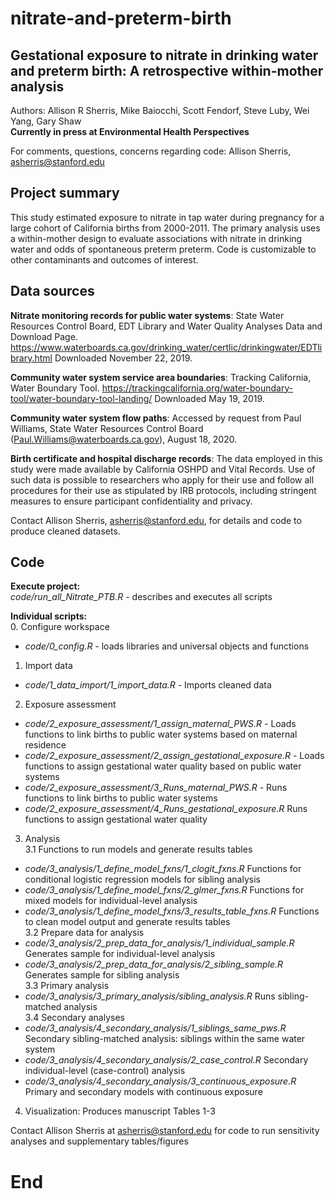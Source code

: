 # nitrate-and-preterm-birth
##  Gestational exposure to nitrate in drinking water and preterm birth:  A retrospective within-mother analysis

 Authors: Allison R Sherris, Mike Baiocchi, Scott Fendorf, Steve Luby, Wei Yang, Gary Shaw  
 **Currently in press at Environmental Health Perspectives**  
 
 For comments, questions, concerns regarding code: Allison Sherris, asherris@stanford.edu

## Project summary 
This study estimated exposure to nitrate in tap water during pregnancy for a large cohort of California births from 2000-2011. The primary analysis uses a within-mother design to evaluate associations with nitrate in drinking water and odds of spontaneous preterm preterm. Code is customizable to other contaminants and outcomes of interest. 

## Data sources
**Nitrate monitoring records for public water systems**: State Water Resources Control Board, EDT Library and Water Quality Analyses Data and Download Page. <https://www.waterboards.ca.gov/drinking_water/certlic/drinkingwater/EDTlibrary.html> Downloaded November 22, 2019.

**Community water system service area boundaries**: Tracking California, Water Boundary Tool. <https://trackingcalifornia.org/water-boundary-tool/water-boundary-tool-landing/> Downloaded May 19, 2019.

**Community water system flow paths**: Accessed by request from Paul Williams, State Water Resources Control Board (Paul.Williams@waterboards.ca.gov), August 18, 2020. 

**Birth certificate and hospital discharge records**: The data employed in this study were made available by California OSHPD and Vital Records. Use of such data is possible to researchers who apply for their use and follow all procedures for their use as stipulated by IRB protocols, including stringent measures to ensure participant confidentiality and privacy. 

Contact Allison Sherris, asherris@stanford.edu, for details and code to produce cleaned datasets.

## Code

**Execute project:**  
*code/run_all_Nitrate_PTB.R* - describes and executes all scripts

**Individual scripts:**  
0. Configure workspace
* *code/0_config.R* - loads libraries and universal objects and functions

1. Import data  
* *code/1_data_import/1_import_data.R* - Imports cleaned data    

2. Exposure assessment 
* *code/2_exposure_assessment/1_assign_maternal_PWS.R* - Loads functions to link births to public water systems based on maternal residence
* *code/2_exposure_assessment/2_assign_gestational_exposure.R* - Loads functions to assign gestational water quality based on public water systems
* *code/2_exposure_assessment/3_Runs_maternal_PWS.R* - Runs functions to link births to public water systems 
* *code/2_exposure_assessment/4_Runs_gestational_exposure.R* Runs functions to assign gestational water quality 

3. Analysis  
3.1 Functions to run models and generate results tables   
* *code/3_analysis/1_define_model_fxns/1_clogit_fxns.R* Functions for conditional logistic regression models for sibling analysis
* *code/3_analysis/1_define_model_fxns/2_glmer_fxns.R* Functions for mixed models for individual-level analysis
* *code/3_analysis/1_define_model_fxns/3_results_table_fxns.R* Functions to clean model output and generate results tables  
3.2 Prepare data for analysis  
* *code/3_analysis/2_prep_data_for_analysis/1_individual_sample.R* Generates sample for individual-level analysis  
* *code/3_analysis/2_prep_data_for_analysis/2_sibling_sample.R* Generates sample for sibling analysis  
3.3 Primary analysis  
* *code/3_analysis/3_primary_analysis/sibling_analysis.R* Runs sibling-matched analysis  
3.4 Secondary analyses  
* *code/3_analysis/4_secondary_analysis/1_siblings_same_pws.R* Secondary sibling-matched analysis: siblings within the same water system  
* *code/3_analysis/4_secondary_analysis/2_case_control.R* Secondary individual-level (case-control) analysis  
* *code/3_analysis/4_secondary_analysis/3_continuous_exposure.R* Primary and secondary models with continuous exposure  

4. Visualization: Produces manuscript Tables 1-3 
        
Contact Allison Sherris at asherris@stanford.edu for code to run sensitivity analyses and supplementary tables/figures
  
# End
